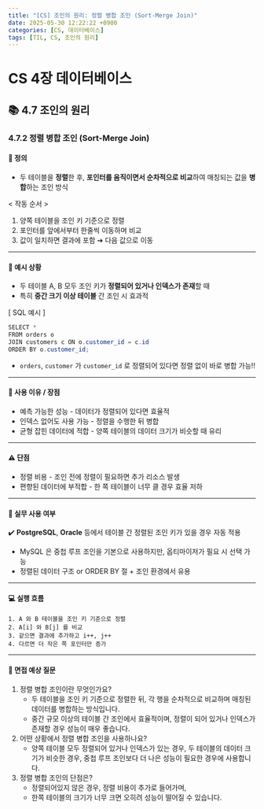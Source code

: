 ```yaml
---
title: "[CS] 조인의 원리: 정렬 병합 조인 (Sort-Merge Join)"
date: 2025-05-30 12:22:22 +0900
categories: [CS, 데이터베이스]
tags: [TIL, CS, 조인의 원리]
---
```

# CS 4장 데이터베이스
## 📚 4.7 조인의 원리

### 4.7.2 정렬 병합 조인 (Sort-Merge Join)

#### 📘 정의
- 두 테이블을 **정렬**한 후, **포인터를 움직이면서 순차적으로 비교**하여 매칭되는 값을 **병합**하는 조인 방식

< 작동 순서 >
1. 양쪽 테이블을 조인 키 기준으로 정렬
2. 포인터를 앞에서부터 한줄씩 이동하며 비교
3. 값이 일치하면 결과에 포함 ➔ 다음 값으로 이동

---

#### 📌 예시 상황

- 두 테이블 A, B 모두 조인 키가 **정렬되어 있거나 인덱스가 존재**할 때
- 특히 **중간 크기 이상 테이블** 간 조인 시 효과적

[ SQL 예시 ]

```java
SELECT *
FROM orders o
JOIN customers c ON o.customer_id = c.id
ORDER BY o.customer_id;
```
- `orders`, `customer` 가 `customer_id` 로 정렬되어 있다면 정렬 없이 바로 병합 가능!!

---

#### 🎯 사용 이유 / 장점
- 예측 가능한 성능 - 데이터가 정렬되어 있다면 효율적
- 인덱스 없어도 사용 가능 - 정렬을 수행한 뒤 병합
- 균형 잡힌 데이터에 적합 - 양쪽 테이블의 데이터 크기가 비슷할 때 유리

---

#### ⚠️ 단점
- 정렬 비용 - 조인 전에 정렬이 필요하면 추가 리소스 발생
- 편향된 데이터에 부적합 - 한 쪽 테이블이 너무 클 경우 효율 저하

---

#### 🏢 실무 사용 여부
✔️ **PostgreSQL**, **Oracle** 등에서 테이블 간 정렬된 조인 키가 있을 경우 자동 적용

- MySQL 은 중첩 루프 조인을 기본으로 사용하지만, 옵티마이저가 필요 시 선택 가능
- 정렬된 데이터 구조 or ORDER BY 절 + 조인 환경에서 유용


---

#### 💻 실행 흐름

```plaintext
1. A 와 B 테이블을 조인 키 기준으로 정렬
2. A[i] 와 B[j] 를 비교
3. 같으면 결과에 추가하고 i++, j++
4. 다르면 더 작은 쪽 포인터만 증가
```

---

#### 🎤 면접 예상 질문
1. 정렬 병합 조인이란 무엇인가요?
   - 두 테이블을 조인 키 기준으로 정렬한 뒤, 각 행을 순차적으로 비교하며 매칭된 데이터를 병합하는 방식입니다.
   - 중간 규모 이상의 테이블 간 조인에서 효율적이며, 정렬이 되어 있거나 인덱스가 존재할 경우 성능이 매우 좋습니다.
2. 어떤 상황에서 정렬 병합 조인을 사용하나요?
   - 양쪽 테이블 모두 정렬되어 있거나 인덱스가 있는 경우, 두 테이블의 데이터 크기가 비슷한 경우, 중첩 루프 조인보다 더 나은 성능이 필요한 경우에 사용합니다.
3. 정렬 병합 조인의 단점은?
   - 정렬되어있지 않은 경우, 정렬 비용이 추가로 들어가며,
   - 한쪽 테이블의 크기가 너무 크면 오히려 성능이 떨어질 수 있습니다.
